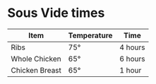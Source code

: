 # Sous Vide times

| Item | Temperature | Time |
|---|---|---|
| Ribs | 75° | 4 hours |
| Whole Chicken | 65° | 6 hours |
| Chicken Breast | 65° | 1 hour |
